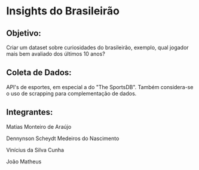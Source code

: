 # Insights do Brasileirão
## Objetivo:
Criar um dataset sobre curiosidades do brasileirão, exemplo, qual jogador mais bem avaliado dos últimos 10 anos?

## Coleta de Dados:
API's de esportes, em especial a do "The SportsDB". Também considera-se o uso de scrapping para complementação de dados. 

## Integrantes:
Matias Monteiro de Araújo

Dennynson Scheydt Medeiros do Nascimento

Vinícius da Silva Cunha

João Matheus
